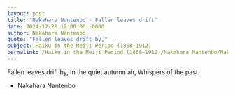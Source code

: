 ```yaml
---
layout: post
title: "Nakahara Nantenbo - Fallen leaves drift"
date: 2024-12-28 12:00:00 -0000
author: Nakahara Nantenbo
quote: "Fallen leaves drift by,"
subject: Haiku in the Meiji Period (1868–1912)
permalink: /Haiku in the Meiji Period (1868–1912)/Nakahara Nantenbo/Nakahara Nantenbo - Fallen leaves drift
---
```


Fallen leaves drift by,
In the quiet autumn air,
Whispers of the past.

- Nakahara Nantenbo
